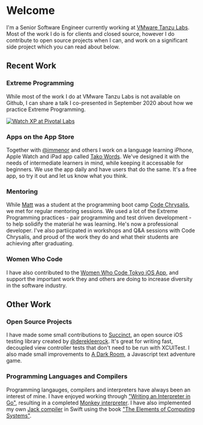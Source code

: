 # Welcome

I'm a Senior Software Engineer currently working at [VMware Tanzu Labs](https://tanzu.vmware.com/labs). Most of the work I do is for clients and closed source, however I do contribute to open source projects when I can, and work on a significant side project which you can read about below.

## Recent Work

### Extreme Programming

While most of the work I do at VMware Tanzu Labs is not available on Github, I can share a talk I co-presented in September 2020 about how we practice Extreme Programming.

[![Watch XP at Pivotal Labs](https://img.youtube.com/vi/1JipSVkviK4/hqdefault.jpg)](https://www.youtube.com/watch?v=1JipSVkviK4)

### Apps on the App Store

Together with [@immenor](https://github.com/immenor) and others I work on a language learning iPhone, Apple Watch and iPad app called [Tako Words](https://apps.apple.com/us/app/tako-words/id966420453). We've designed it with the needs of intermediate learners in mind, while keeping it accessable for beginners. We use the app daily and have users that do the same. It's a free app, so try it out and let us know what you think.

### Mentoring

While [Matt](https://github.com/mp40) was a student at the programming boot camp [Code Chrysalis](https://www.codechrysalis.io), we met for regular mentoring sessions. We used a lot of the Extreme Programming practices - pair programming and test driven development - to help solidify the material he was learning. He's now a professional developer. I've also partiicpated in workshops and Q&A sessions with Code Chrysalis, and proud of the work they do and what their students are achieving after graduating.

### Women Who Code

I have also contributed to the [Women Who Code Tokyo iOS App](https://github.com/WWCodeTokyo/wwcode-tokyo-iOS-app), and support the important work they and others are doing to increase diversity in the software industry.

## Other Work

### Open Source Projects

I have made some small contributions to [Succinct](https://github.com/derekleerock/Succinct), an open source iOS testing library created by [@derekleerock](https://github.com/derekleerock/). It's great for writing fast, decoupled view controller tests that don't need to be run with XCUITest. I also made small improvements to [A Dark Room](https://github.com/rgravina/adarkroom), a Javascript text adventure game.

### Programming Languages and Compilers

Programming langauges, compilers and interpreters have always been an interest of mine. I have enjoyed working through ["Writing an Interpreter in Go"](https://interpreterbook.com), resulting in a completed [Monkey interpreter](https://github.com/rgravina/monkey). I have also implemented my own [Jack compiler](https://github.com/rgravina/nand2tetris) in Swift using the book ["The Elements of Computing Systems"](https://www.nand2tetris.org).
